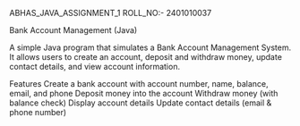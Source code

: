 ABHAS_JAVA_ASSIGNMENT_1
ROLL_NO:- 2401010037

Bank Account Management (Java)

A simple Java program that simulates a Bank Account Management System.
It allows users to create an account, deposit and withdraw money, update contact details, and view account information.

Features
Create a bank account with account number, name, balance, email, and phone
Deposit money into the account
Withdraw money (with balance check)
Display account details
Update contact details (email & phone number)
